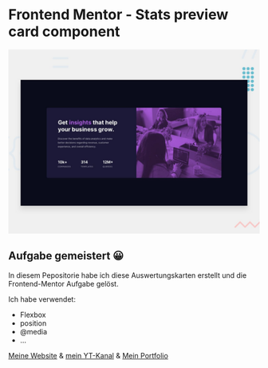 # Frontend Mentor - Stats preview card component

![Design preview for the Stats preview card component coding challenge](./design/desktop-preview.jpg)

## Aufgabe gemeistert 😀

In diesem Pepositorie habe ich diese Auswertungskarten erstellt und die Frontend-Mentor Aufgabe gelöst.

Ich habe verwendet:
- Flexbox
- position
- @media
- ...

[Meine Website](https://www.digitaleweltlibrary.at/) & [mein YT-Kanal](https://www.youtube.com/@DigitaleWeltLibrary) & [Mein Portfolio](https://www.founder.digitaleweltlibrary.at/)